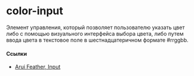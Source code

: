 # color-input

Элемент управления, который позволяет пользователю указать цвет либо с помощью визуального интерфейса выбора цвета, либо путем ввода цвета в текстовое поле в шестнадцатеричном формате #rrggbb.

#### Ссылки
- [Arui Feather, Input](https://alfa-laboratory.github.io/arui-feather/styleguide/#/Input)
